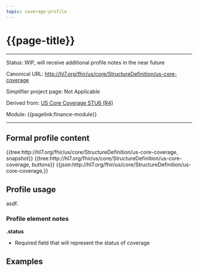 ```yaml
---
topic: coverage-profile
---
```


# {{page-title}}

---

Status: WIP, will receive additional profile notes in the near future

Canonical URL: http://hl7.org/fhir/us/core/StructureDefinition/us-core-coverage

Simplifier project page: Not Applicable

Derived from: [US Core Coverage STU6 (R4)](https://hl7.org/fhir/us/core/StructureDefinition-us-core-coverage.html)

Module:  {{pagelink:finance-module}}

---

## Formal profile content
<tabs>
	<tab title="Tree snapshot">
		{{tree:http://hl7.org/fhir/us/core/StructureDefinition/us-core-coverage, snapshot}}
	</tab>
	<tab title="Tree, diff/hybrid/snapshot">
		{{tree:http://hl7.org/fhir/us/core/StructureDefinition/us-core-coverage, buttons}}
	</tab>
	<tab title="JSON">
		{{json:http://hl7.org/fhir/us/core/StructureDefinition/us-core-coverage,}}
	</tab>
</tabs>

## Profile usage

asdf.

### Profile element notes

**.status**
- Required field that will represent the status of coverage

## Examples

